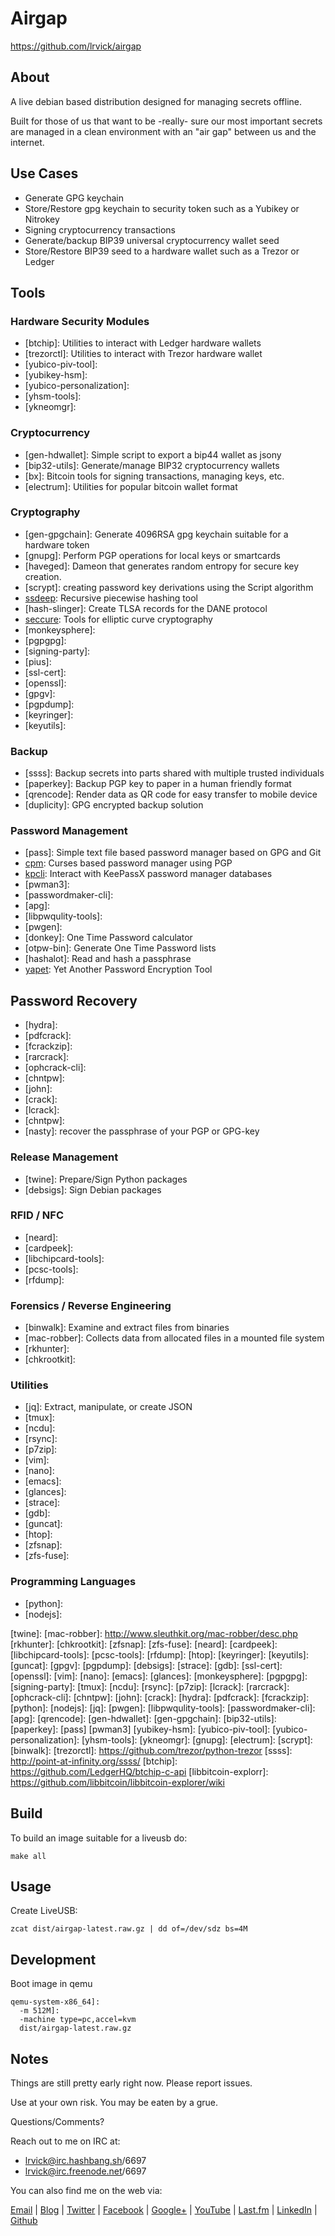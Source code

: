 # Airgap #

<https://github.com/lrvick/airgap>

## About ##

A live debian based distribution designed for managing secrets offline.

Built for those of us that want to be -really- sure our most important secrets
are managed in a clean environment with an "air gap" between us and the
internet.

## Use Cases ##
- Generate GPG keychain
- Store/Restore gpg keychain to security token such as a Yubikey or Nitrokey
- Signing cryptocurrency transactions
- Generate/backup BIP39 universal cryptocurrency wallet seed
- Store/Restore BIP39 seed to a hardware wallet such as a Trezor or Ledger

## Tools ##

### Hardware Security Modules
- [btchip]: Utilities to interact with Ledger hardware wallets
- [trezorctl]: Utilities to interact with Trezor hardware wallet
- [yubico-piv-tool]:
- [yubikey-hsm]:
- [yubico-personalization]:
- [yhsm-tools]:
- [ykneomgr]:

### Cryptocurrency
- [gen-hdwallet]: Simple script to export a bip44 wallet as jsony
- [bip32-utils]: Generate/manage BIP32 cryptocurrency wallets
- [bx]: Bitcoin tools for signing transactions, managing keys, etc.
- [electrum]: Utilities for popular bitcoin wallet format

### Cryptography
- [gen-gpgchain]: Generate 4096RSA gpg keychain suitable for a hardware token
- [gnupg]: Perform PGP operations for local keys or smartcards
- [haveged]: Dameon that generates random entropy for secure key creation.
- [scrypt]: creating password key derivations using the Script algorithm
- [ssdeep]: Recursive piecewise hashing tool
- [hash-slinger]: Create TLSA records for the DANE protocol
- [seccure]: Tools for elliptic curve cryptography
- [monkeysphere]:
- [pgpgpg]:
- [signing-party]:
- [pius]:
- [ssl-cert]:
- [openssl]:
- [gpgv]:
- [pgpdump]:
- [keyringer]:
- [keyutils]:

### Backup
- [ssss]: Backup secrets into parts shared with multiple trusted individuals
- [paperkey]: Backup PGP key to paper in a human friendly format
- [qrencode]: Render data as QR code for easy transfer to mobile device
- [duplicity]: GPG encrypted backup solution

### Password Management
- [pass]: Simple text file based password manager based on GPG and Git
- [cpm]: Curses based password manager using PGP
- [kpcli]: Interact with KeePassX password manager databases
- [pwman3]:
- [passwordmaker-cli]:
- [apg]:
- [libpwqulity-tools]:
- [pwgen]:
- [donkey]: One Time Password calculator
- [otpw-bin]: Generate One Time Password lists
- [hashalot]: Read and hash a passphrase
- [yapet]: Yet Another Password Encryption Tool

## Password Recovery
- [hydra]:
- [pdfcrack]:
- [fcrackzip]:
- [rarcrack]:
- [ophcrack-cli]:
- [chntpw]:
- [john]:
- [crack]:
- [lcrack]:
- [chntpw]:
- [nasty]: recover the passphrase of your PGP or GPG-key

### Release Management
- [twine]: Prepare/Sign Python packages
- [debsigs]: Sign Debian packages

### RFID / NFC
- [neard]:
- [cardpeek]:
- [libchipcard-tools]:
- [pcsc-tools]:
- [rfdump]:

### Forensics / Reverse Engineering
- [binwalk]: Examine and extract files from binaries
- [mac-robber]: Collects data from allocated files in a mounted file system
- [rkhunter]:
- [chkrootkit]:

### Utilities
- [jq]: Extract, manipulate, or create JSON
- [tmux]:
- [ncdu]:
- [rsync]:
- [p7zip]:
- [vim]:
- [nano]:
- [emacs]:
- [glances]:
- [strace]:
- [gdb]:
- [guncat]:
- [htop]:
- [zfsnap]:
- [zfs-fuse]:

### Programming Languages
- [python]:
- [nodejs]:

[yapet]:
[otpw-bin]:
[ssdeep]:
[hashalot]:
[kpcli]:
[donkey]:
[seccure]:
[pius]:
[cpm]:
[nasty]:
[twine]:
[mac-robber]: http://www.sleuthkit.org/mac-robber/desc.php
[rkhunter]:
[chkrootkit]:
[zfsnap]:
[zfs-fuse]:
[neard]:
[cardpeek]:
[libchipcard-tools]:
[pcsc-tools]:
[rfdump]:
[htop]:
[keyringer]:
[keyutils]:
[guncat]:
[gpgv]:
[pgpdump]:
[debsigs]:
[strace]:
[gdb]:
[ssl-cert]:
[openssl]:
[vim]:
[nano]:
[emacs]:
[glances]:
[monkeysphere]:
[pgpgpg]:
[signing-party]:
[tmux]:
[ncdu]:
[rsync]:
[p7zip]:
[lcrack]:
[rarcrack]:
[ophcrack-cli]:
[chntpw]:
[john]:
[crack]:
[hydra]:
[pdfcrack]:
[fcrackzip]:
[python]:
[nodejs]:
[jq]:
[pwgen]:
[libpwqulity-tools]:
[passwordmaker-cli]:
[apg]:
[qrencode]:
[gen-hdwallet]:
[gen-gpgchain]:
[bip32-utils]:
[paperkey]:
[pass]
[pwman3]
[yubikey-hsm]:
[yubico-piv-tool]:
[yubico-personalization]:
[yhsm-tools]:
[ykneomgr]:
[gnupg]:
[electrum]:
[scrypt]:
[binwalk]:
[trezorctl]: https://github.com/trezor/python-trezor
[ssss]: http://point-at-infinity.org/ssss/
[btchip]: https://github.com/LedgerHQ/btchip-c-api
[libbitcoin-explorr]: https://github.com/libbitcoin/libbitcoin-explorer/wiki

## Build ##

To build an image suitable for a liveusb do:

```
make all
```
## Usage ##

Create LiveUSB:
```
zcat dist/airgap-latest.raw.gz | dd of=/dev/sdz bs=4M
```

## Development ##

Boot image in qemu
```
qemu-system-x86_64]:
  -m 512M]:
  -machine type=pc,accel=kvm
  dist/airgap-latest.raw.gz
```

## Notes ##

  Things are still pretty early right now. Please report issues.

  Use at your own risk. You may be eaten by a grue.

  Questions/Comments?

  Reach out to me on IRC at:
  - lrvick@irc.hashbang.sh/6697
  - lrvick@irc.freenode.net/6697

  You can also find me on the web via:

  [Email](mailto://lance@lrvick.net) |
  [Blog](http://lrvick.net) |
  [Twitter](http://twitter.com/lrvick) |
  [Facebook](http://facebook.com/lrvick) |
  [Google+](http://plus.google.com/109278148620470841006) |
  [YouTube](http://youtube.com/lrvick) |
  [Last.fm](http://last.fm/user/lrvick) |
  [LinkedIn](http://linkedin.com/in/lrvick) |
  [Github](http://github.com/lrvick/)
